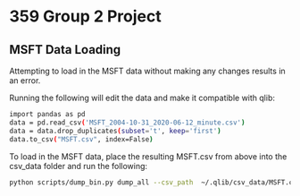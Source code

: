 # 359 Group 2 Project

## MSFT Data Loading
Attempting to load in the MSFT data without making any changes results in an error.

Running the following will edit the data and make it compatible with qlib:
```bash
import pandas as pd
data = pd.read_csv('MSFT_2004-10-31_2020-06-12_minute.csv')
data = data.drop_duplicates(subset='t', keep='first')
data.to_csv("MSFT.csv", index=False)
```
To load in the MSFT data, place the resulting MSFT.csv from above into the csv_data folder and run the following:
```bash
python scripts/dump_bin.py dump_all --csv_path  ~/.qlib/csv_data/MSFT.csv --qlib_dir ~/.qlib/qlib_data/MSFT.csv --include_fields v,vw,o,c,h,l,t,n,d --date_field_name t 
```
